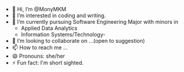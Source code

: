 - 👋 Hi, I’m @MonyMKM
- 👀 I’m interested in coding and writing. 
- 🌱 I’m currently pursuing Software Engineering Major with minors in
     + Applied Data Analytics
     + Information Systems/Technology- 
- 💞️ I’m looking to collaborate on ...(open to suggestion)
- 📫 How to reach me ...
- 😄 Pronouns: she/her
- ⚡ Fun fact: I'm short sighted. 

<!---
MonyMKM/MonyMKM is a ✨ special ✨ repository because its `README.md` (this file) appears on your GitHub profile.
You can click the Preview link to take a look at your changes.
--->
